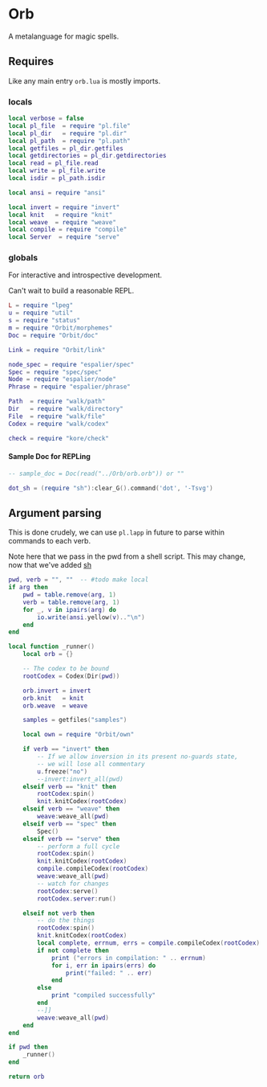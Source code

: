 # Orb

A metalanguage for magic spells.


## Requires

Like any main entry ``orb.lua`` is mostly imports.


### locals

```lua
local verbose = false
local pl_file  = require "pl.file"
local pl_dir   = require "pl.dir"
local pl_path  = require "pl.path"
local getfiles = pl_dir.getfiles
local getdirectories = pl_dir.getdirectories
local read = pl_file.read
local write = pl_file.write
local isdir = pl_path.isdir

local ansi = require "ansi"

local invert = require "invert"
local knit   = require "knit"
local weave  = require "weave"
local compile = require "compile"
local Server  = require "serve"
```
### globals

  For interactive and introspective development.


Can't wait to build a reasonable REPL.

```lua
L = require "lpeg"
u = require "util"
s = require "status"
m = require "Orbit/morphemes"
Doc = require "Orbit/doc"

Link = require "Orbit/link"

node_spec = require "espalier/spec"
Spec = require "spec/spec"
Node = require "espalier/node"
Phrase = require "espalier/phrase"

Path  = require "walk/path"
Dir   = require "walk/directory"
File  = require "walk/file"
Codex = require "walk/codex"

check = require "kore/check"
```
#### Sample Doc for REPLing

```lua
-- sample_doc = Doc(read("../Orb/orb.orb")) or ""

dot_sh = (require "sh"):clear_G().command('dot', '-Tsvg')
```
## Argument parsing

This is done crudely, we can use ``pl.lapp`` in future to parse within
commands to each verb.


Note here that we pass in the pwd from a shell script. This may
change, now that we've added [sh](../lib/sh.lua)

```lua
pwd, verb = "", ""  -- #todo make local
if arg then
    pwd = table.remove(arg, 1)
    verb = table.remove(arg, 1)
    for _, v in ipairs(arg) do
        io.write(ansi.yellow(v).."\n")
    end
end

local function _runner()
    local orb = {}

    -- The codex to be bound
    rootCodex = Codex(Dir(pwd))

    orb.invert = invert
    orb.knit   = knit
    orb.weave  = weave

    samples = getfiles("samples")

    local own = require "Orbit/own"

    if verb == "invert" then
        -- If we allow inversion in its present no-guards state,
        -- we will lose all commentary
        u.freeze("no")
        --invert:invert_all(pwd)
    elseif verb == "knit" then
        rootCodex:spin()
        knit.knitCodex(rootCodex)
    elseif verb == "weave" then
        weave:weave_all(pwd)
    elseif verb == "spec" then
        Spec()
    elseif verb == "serve" then
        -- perform a full cycle
        rootCodex:spin()
        knit.knitCodex(rootCodex)
        compile.compileCodex(rootCodex)
        weave:weave_all(pwd)
        -- watch for changes
        rootCodex:serve()
        rootCodex.server:run()

    elseif not verb then
        -- do the things
        rootCodex:spin()
        knit.knitCodex(rootCodex)
        local complete, errnum, errs = compile.compileCodex(rootCodex)
        if not complete then
            print ("errors in compilation: " .. errnum)
            for i, err in ipairs(errs) do
                print("failed: " .. err)
            end
        else
            print "compiled successfully"
        end
        --]]
        weave:weave_all(pwd)
    end
end

if pwd then
    _runner()
end

return orb
```
